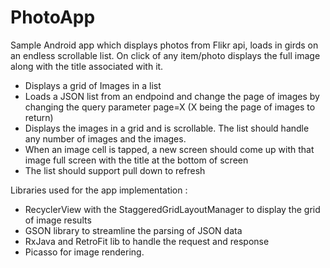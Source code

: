 # PhotoApp
Sample Android app which displays photos from Flikr api, loads in girds on an endless scrollable list. On click of any item/photo displays the full image along with the title associated with it.

* Displays a grid of Images in a list
* Loads a JSON list from an endpoind and change the page of images by changing the query parameter page=X (X being the page of images to return)
* Displays the images in a grid and is scrollable. The list should handle any number of images and the images.
* When an image cell is tapped, a new screen should come up with that image full screen with the title at the bottom of screen
* The list should support pull down to refresh

Libraries used for the app implementation :

* RecyclerView with the StaggeredGridLayoutManager to display the grid of image results
* GSON library to streamline the parsing of JSON data
* RxJava and RetroFit lib to handle the request and response
* Picasso for image rendering.
